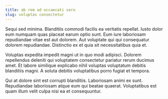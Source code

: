 ```yaml
---
title: ab rem ad occaecati vero
slug: voluptas consectetur
---
```


Sequi sed minima. Blanditiis commodi facilis ea veritatis repellat. Iusto dolor eum numquam quas placeat earum optio sunt. Eum iure laboriosam repudiandae vitae est aut dolorem. Aut voluptate qui qui consequatur dolorem repudiandae. Distinctio ex et quia sit necessitatibus quia et.

Voluptas expedita impedit magni ut in quo modi adipisci. Dolorem repellendus deleniti qui voluptatem consectetur pariatur rerum ducimus amet. Et labore similique explicabo nihil voluptas voluptatum debitis blanditiis magni. A soluta debitis voluptatibus porro fugiat et tempora.

Qui at dolore sint est corrupti blanditiis. Laboriosam animi ex sunt. Repudiandae laboriosam atque eum qui beatae quaerat. Voluptatibus est quam illum velit culpa nisi ea et consequuntur.
